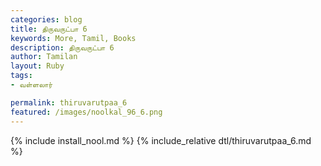 ```yaml
---  
categories: blog  
title: திருவருட்பா 6
keywords: More, Tamil, Books  
description: திருவருட்பா 6
author: Tamilan  
layout: Ruby  
tags:     
- வள்ளலார்

permalink: thiruvarutpaa_6  
featured: /images/noolkal_96_6.png  
---  
```

{% include install_nool.md %} 
{% include_relative dtl/thiruvarutpaa_6.md %} 
